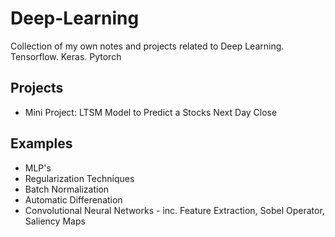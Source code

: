 # Deep-Learning
Collection of my own notes and projects related to Deep Learning. Tensorflow. Keras. Pytorch 
## Projects
* Mini Project: LTSM Model to Predict a Stocks Next Day Close

## Examples
* MLP's
* Regularization Techniques
* Batch Normalization
* Automatic Differenation 
* Convolutional Neural Networks - inc. Feature Extraction, Sobel Operator, Saliency Maps 
